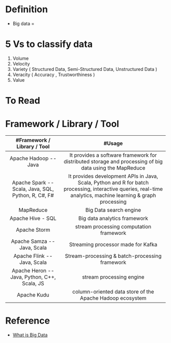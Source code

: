 # Definition
* Big data =

# 5 Vs to classify data
1. Volume
2. Velocity
3. Variety ( Structured Data, Semi-Structured Data, Unstructured Data )
4. Veracity ( Accuracy , Trustworthiness )
5. Value

# To Read

# Framework / Library / Tool
| #Framework / Library / Tool | #Usage | 
| :---: | :---: | 
| Apache Hadoop -- Java   | It provides a software framework for distributed storage and processing of big data using the MapReduce |
| Apache Spark -- Scala, Java, SQL, Python, R, C#, F#  | It provides development APIs in Java, Scala, Python and R for batch processing, interactive queries, real-time analytics, machine learning & graph processing |
| MapReduce   | Big Data search engine |
| Apache Hive - SQL   | Big data analytics framework |
| Apache Storm   | stream processing computation framework |
| Apache Samza -- Java, Scala  | Streaming processor made for Kafka |
| Apache Flink -- Java, Scala  | Stream-processing & batch-processing framework |
| Apache Heron --  Java, Python, C++, Scala, JS  | stream processing engine |
| Apache Kudu  | column-oriented data store of the Apache Hadoop ecosystem |

# Reference
* [What is Big Data](https://www.youtube.com/watch?v=bAyrObl7TYE)
